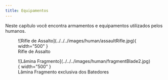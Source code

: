 ```yaml
---
title: Equipamentos
---
```


Neste capítulo você encontra armamentos e equipamentos utilizados pelos humanos.

<figure markdown>
  ![Rifle de Assalto](../../../images/human/assaultRifle.jpg){ width="500" }
  <figcaption>Rifle de Assalto</figcaption>
</figure>

<figure markdown>
  ![Lâmina Fragmento](../../../images/human/fragmentBlade2.jpg){ width="500" }
  <figcaption>Lâmina Fragmento exclusiva dos Batedores</figcaption>
</figure>